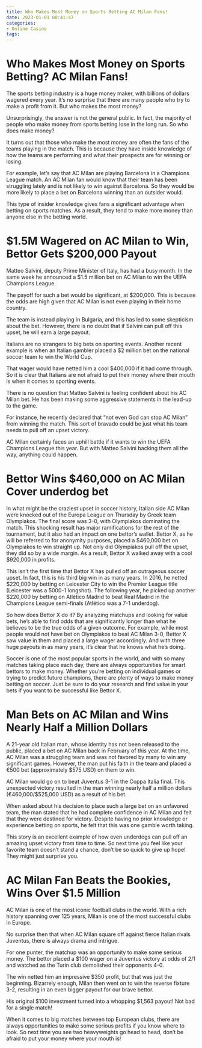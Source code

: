```yaml
---
title: Who Makes Most Money on Sports Betting AC Milan Fans!
date: 2023-01-01 08:41:47
categories:
- Online Casino
tags:
---
```



#  Who Makes Most Money on Sports Betting? AC Milan Fans!

The sports betting industry is a huge money maker, with billions of dollars wagered every year. It’s no surprise that there are many people who try to make a profit from it. But who makes the most money?

Unsurprisingly, the answer is not the general public. In fact, the majority of people who make money from sports betting lose in the long run. So who does make money?

It turns out that those who make the most money are often the fans of the teams playing in the match. This is because they have inside knowledge of how the teams are performing and what their prospects are for winning or losing.

For example, let’s say that AC Milan are playing Barcelona in a Champions League match. An AC Milan fan would know that their team has been struggling lately and is not likely to win against Barcelona. So they would be more likely to place a bet on Barcelona winning than an outsider would.

This type of insider knowledge gives fans a significant advantage when betting on sports matches. As a result, they tend to make more money than anyone else in the betting world.

#  $1.5M Wagered on AC Milan to Win, Bettor Gets $200,000 Payout

Matteo Salvini, deputy Prime Minister of Italy, has had a busy month. In the same week he announced a $1.5 million bet on AC Milan to win the UEFA Champions League.

The payoff for such a bet would be significant, at $200,000. This is because the odds are high given that AC Milan is not even playing in their home country.

The team is instead playing in Bulgaria, and this has led to some skepticism about the bet. However, there is no doubt that if Salvini can pull off this upset, he will earn a large payout.

Italians are no strangers to big bets on sporting events. Another recent example is when an Italian gambler placed a $2 million bet on the national soccer team to win the World Cup.

That wager would have netted him a cool $400,000 if it had come through. So it is clear that Italians are not afraid to put their money where their mouth is when it comes to sporting events.

There is no question that Matteo Salvini is feeling confident about his AC Milan bet. He has been making some aggressive statements in the lead-up to the game.

For instance, he recently declared that “not even God can stop AC Milan” from winning the match. This sort of bravado could be just what his team needs to pull off an upset victory.

AC Milan certainly faces an uphill battle if it wants to win the UEFA Champions League this year. But with Matteo Salvini backing them all the way, anything could happen.

#  Bettor Wins $460,000 on AC Milan Cover underdog bet

In what might be the craziest upset in soccer history, Italian side AC Milan were knocked out of the Europa League on Thursday by Greek team Olympiakos. The final score was 3-0, with Olympiakos dominating the match. This shocking result has major ramifications for the rest of the tournament, but it also had an impact on one bettor’s wallet. Bettor X, as he will be referred to for anonymity purposes, placed a $460,000 bet on Olympiakos to win straight up. Not only did Olympiakos pull off the upset, they did so by a wide margin. As a result, Bettor X walked away with a cool $920,000 in profits.

This isn’t the first time that Bettor X has pulled off an outrageous soccer upset. In fact, this is his third big win in as many years. In 2016, he netted $220,000 by betting on Leicester City to win the Premier League title (Leicester was a 5000-1 longshot). The following year, he picked up another $220,000 by betting on Atlético Madrid to beat Real Madrid in the Champions League semi-finals (Atlético was a 7-1 underdog).

So how does Bettor X do it? By analyzing matchups and looking for value bets, he’s able to find odds that are significantly longer than what he believes to be the true odds of a given outcome. For example, while most people would not have bet on Olympiakos to beat AC Milan 3-0, Bettor X saw value in them and placed a large wager accordingly. And with three huge payouts in as many years, it’s clear that he knows what he’s doing.

Soccer is one of the most popular sports in the world, and with so many matches taking place each day, there are always opportunities for smart bettors to make money. Whether you’re betting on individual games or trying to predict future champions, there are plenty of ways to make money betting on soccer. Just be sure to do your research and find value in your bets if you want to be successful like Bettor X.

#  Man Bets on AC Milan and Wins Nearly Half a Million Dollars

A 21-year old Italian man, whose identity has not been released to the public, placed a bet on AC Milan back in February of this year. At the time, AC Milan was a struggling team and was not favored by many to win any significant games. However, the man put his faith in the team and placed a €500 bet (approximately $575 USD) on them to win.

AC Milan would go on to beat Juventus 3-1 in the Coppa Italia final. This unexpected victory resulted in the man winning nearly half a million dollars (€460,000/$525,000 USD) as a result of his bet.

When asked about his decision to place such a large bet on an unfavored team, the man stated that he had complete confidence in AC Milan and felt that they were destined for victory. Despite having no prior knowledge or experience betting on sports, he felt that this was one gamble worth taking.

This story is an excellent example of how even underdogs can pull off an amazing upset victory from time to time. So next time you feel like your favorite team doesn’t stand a chance, don’t be so quick to give up hope! They might just surprise you.

#  AC Milan Fan Beats the Bookies, Wins Over $1.5 Million

 AC Milan is one of the most iconic football clubs in the world. With a rich history spanning over 125 years, Milan is one of the most successful clubs in Europe.

No surprise then that when AC Milan square off against fierce Italian rivals Juventus, there is always drama and intrigue.

For one punter, the matchup was an opportunity to make some serious money. The bettor placed a $100 wager on a Juventus victory at odds of 2/1 and watched as the Turin club demolished their opponents 4-0.

The win netted him an impressive $350 profit, but that was just the beginning. Bizarrely enough, Milan then went on to win the reverse fixture 3-2, resulting in an even bigger payout for our brave bettor.

His original $100 investment turned into a whopping $1,563 payout! Not bad for a single match!

When it comes to big matches between top European clubs, there are always opportunities to make some serious profits if you know where to look. So next time you see two heavyweights go head to head, don’t be afraid to put your money where your mouth is!